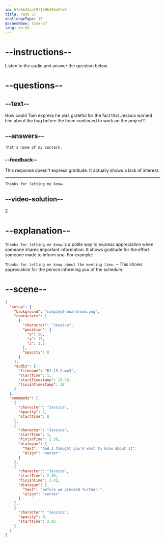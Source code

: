 ```yaml
---
id: 67e5b22aaf9f129649be3fd9
title: Task 57
challengeType: 19
dashedName: task-57
lang: en-US
---
```


<!-- (Audio) Jessica: And I thought you'd want to know about it before we proceed further. -->

<!-- SPEAKING -->

# --instructions--

Listen to the audio and answer the question below.

# --questions--

## --text--

How could Tom express he was grateful for the fact that Jessica warned him about the bug before the team continued to work on the project?

## --answers--

`That's none of my concern.`

### --feedback--

This response doesn't express gratitude. It actually shows a lack of interest.

---

`Thanks for letting me know.`

## --video-solution--

2

# --explanation--

`Thanks for letting me know` is a polite way to express appreciation when someone shares important information. It shows gratitude for the effort someone made to inform you. For example:

`Thanks for letting me know about the meeting time.` – This shows appreciation for the person informing you of the schedule.

# --scene--

```json
{
  "setup": {
    "background": "company2-boardroom.png",
    "characters": [
      {
        "character": "Jessica",
        "position": {
          "x": 50,
          "y": 15,
          "z": 1.2
        },
        "opacity": 0
      }
    ],
    "audio": {
      "filename": "B1_15-2.mp3",
      "startTime": 1,
      "startTimestamp": 15.58,
      "finishTimestamp": 18
    }
  },
  "commands": [
    {
      "character": "Jessica",
      "opacity": 1,
      "startTime": 0
    },
    {
      "character": "Jessica",
      "startTime": 1,
      "finishTime": 2.38,
      "dialogue": {
        "text": "And I thought you'd want to know about it",
        "align": "center"
      }
    },
    {
      "character": "Jessica",
      "startTime": 2.38,
      "finishTime": 3.42,
      "dialogue": {
        "text": "before we proceed further.",
        "align": "center"
      }
    },
    {
      "character": "Jessica",
      "opacity": 0,
      "startTime": 3.92
    }
  ]
}
```
